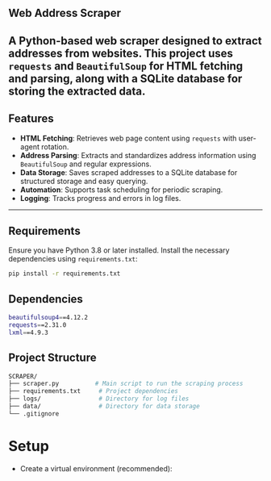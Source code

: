 ## Web Address Scraper

A Python-based web scraper designed to extract addresses from websites. This project uses `requests` and `BeautifulSoup` for HTML fetching and parsing, 
along with a SQLite database for storing the extracted data.
---

## Features

- **HTML Fetching**: Retrieves web page content using `requests` with user-agent rotation.
- **Address Parsing**: Extracts and standardizes address information using `BeautifulSoup` and regular expressions.
- **Data Storage**: Saves scraped addresses to a SQLite database for structured storage and easy querying.
- **Automation**: Supports task scheduling for periodic scraping.
- **Logging**: Tracks progress and errors in log files.
  

---
## Requirements

Ensure you have Python 3.8 or later installed. Install the necessary dependencies using `requirements.txt`:

```bash
pip install -r requirements.txt
```
## Dependencies
```bash
beautifulsoup4==4.12.2
requests==2.31.0
lxml==4.9.3
```
## Project Structure
```bash
SCRAPER/
├── scraper.py          # Main script to run the scraping process
├── requirements.txt     # Project dependencies
├── logs/                # Directory for log files
├── data/                # Directory for data storage
└── .gitignore           
```
# Setup
- Create a virtual environment (recommended):
